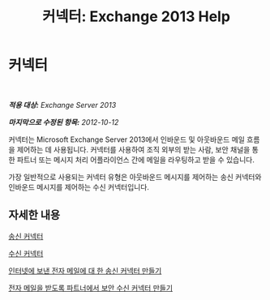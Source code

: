 ﻿---
title: '커넥터: Exchange 2013 Help'
TOCTitle: 커넥터
ms:assetid: 73559b0c-fc0e-41fd-84df-d07442137a0c
ms:mtpsurl: https://technet.microsoft.com/ko-kr/library/JJ657461(v=EXCHG.150)
ms:contentKeyID: 50483422
ms.date: 05/22/2018
mtps_version: v=EXCHG.150
ms.translationtype: MT
---

# 커넥터

 

_**적용 대상:** Exchange Server 2013_

_**마지막으로 수정된 항목:** 2012-10-12_

커넥터는 Microsoft Exchange Server 2013에서 인바운드 및 아웃바운드 메일 흐름을 제어하는 데 사용됩니다. 커넥터를 사용하여 조직 외부의 받는 사람, 보안 채널을 통한 파트너 또는 메시지 처리 어플라이언스 간에 메일을 라우팅하고 받을 수 있습니다.

가장 일반적으로 사용되는 커넥터 유형은 아웃바운드 메시지를 제어하는 송신 커넥터와 인바운드 메시지를 제어하는 수신 커넥터입니다.

## 자세한 내용

[송신 커넥터](send-connectors-exchange-2013-help.md)

[수신 커넥터](receive-connectors-exchange-2013-help.md)

[인터넷에 보낸 전자 메일에 대 한 송신 커넥터 만들기](create-a-send-connector-for-email-sent-to-the-internet-exchange-2013-help.md)

[전자 메일을 받도록 파트너에서 보안 수신 커넥터 만들기](create-a-secure-receive-connector-to-receive-email-from-a-partner-exchange-2013-help.md)


